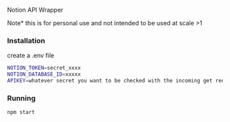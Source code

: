 Notion API Wrapper

Note\* this is for personal use and not intended to be used at scale >1

### Installation

create a .env file

```bash
NOTION_TOKEN=secret_xxxx
NOTION_DATABASE_ID=xxxxx
APIKEY=whatever secret you want to be checked with the incoming get request
```

### Running

```bash
npm start
```
